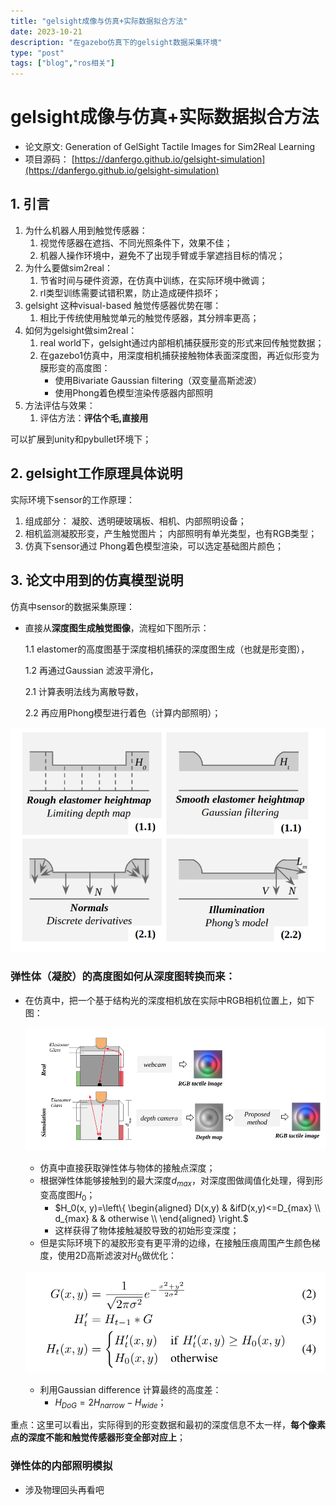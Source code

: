 ```yaml
---
title: "gelsight成像与仿真+实际数据拟合方法"
date: 2023-10-21
description: "在gazebo仿真下的gelsight数据采集环境"
type: "post"
tags: ["blog","ros相关"]
---
```



# gelsight成像与仿真+实际数据拟合方法

- 论文原文: Generation of GelSight Tactile Images for Sim2Real Learning
- 项目源码： [https://danfergo.github.io/gelsight-simulation](https://danfergo.github.io/gelsight-simulation)

## 1. 引言

1. 为什么机器人用到触觉传感器：
    1. 视觉传感器在遮挡、不同光照条件下，效果不佳；
    2. 机器人操作环境中，避免不了出现手臂或手掌遮挡目标的情况；
2. 为什么要做sim2real：
    1. 节省时间与硬件资源，在仿真中训练，在实际环境中微调；
    2. rl类型训练需要试错积累，防止造成硬件损坏；
3. gelsight 这种visual-based 触觉传感器优势在哪：
    1. 相比于传统使用触觉单元的触觉传感器，其分辨率更高；
4. 如何为gelsight做sim2real：
    1. real world下，gelsight通过内部相机捕获膜形变的形式来回传触觉数据；
    2. 在gazebo1仿真中，用深度相机捕获接触物体表面深度图，再近似形变为膜形变的高度图：
        - 使用Bivariate Gaussian filtering（双变量高斯滤波）
        - 使用Phong着色模型渲染传感器内部照明
5. 方法评估与效果：
    1. 评估方法：**评估个毛,直接用**

可以扩展到unity和pybullet环境下；

## 2. gelsight工作原理具体说明

实际环境下sensor的工作原理：

1. 组成部分： 凝胶、透明硬玻璃板、相机、内部照明设备；
2. 相机监测凝胶形变，产生触觉图片； 内部照明有单光类型，也有RGB类型；
3. 仿真下sensor通过 Phong着色模型渲染，可以选定基础图片颜色；

## 3. 论文中用到的仿真模型说明

仿真中sensor的数据采集原理：

- 直接从**深度图生成触觉图像**，流程如下图所示：
    
    1.1 elastomer的高度图基于深度相机捕获的深度图生成（也就是形变图），
    
    1.2 再通过Gaussian 滤波平滑化，
    
    2.1 计算表明法线为离散导数，
    
    2.2 再应用Phong模型进行着色（计算内部照明）；
    

![Untitled](gelsight%E6%88%90%E5%83%8F%E4%B8%8E%E4%BB%BF%E7%9C%9F+%E5%AE%9E%E9%99%85%E6%95%B0%E6%8D%AE%E6%8B%9F%E5%90%88%E6%96%B9%E6%B3%95%20ef28dd2ddd0c4027a663280bfe9bf382/Untitled.png)

### 弹性体（凝胶）的高度图如何从深度图转换而来：

- 在仿真中，把一个基于结构光的深度相机放在实际中RGB相机位置上，如下图：
    
    ![Untitled](gelsight%E6%88%90%E5%83%8F%E4%B8%8E%E4%BB%BF%E7%9C%9F+%E5%AE%9E%E9%99%85%E6%95%B0%E6%8D%AE%E6%8B%9F%E5%90%88%E6%96%B9%E6%B3%95%20ef28dd2ddd0c4027a663280bfe9bf382/Untitled%201.png)
    
    - 仿真中直接获取弹性体与物体的接触点深度；
    - 根据弹性体能够接触到的最大深度$d_{max}$，对深度图做阈值化处理，得到形变高度图$H_0$；
        - $H_0(x, y)=\left\{
        \begin{aligned}
        D(x,y) & &ifD(x,y)<=D_{max} \\
        d_{max} & & otherwise \\
        \end{aligned}
        \right.$
        - 这样获得了物体接触凝胶导致的初始形变深度；
    - 但是实际环境下的凝胶形变有更平滑的边缘，在接触压痕周围产生颜色梯度，使用2D高斯滤波对$H_{0}$做优化：
    
    ![Untitled](gelsight%E6%88%90%E5%83%8F%E4%B8%8E%E4%BB%BF%E7%9C%9F+%E5%AE%9E%E9%99%85%E6%95%B0%E6%8D%AE%E6%8B%9F%E5%90%88%E6%96%B9%E6%B3%95%20ef28dd2ddd0c4027a663280bfe9bf382/Untitled%202.png)
    
    - 利用Gaussian difference 计算最终的高度差：
        - $H_{DoG}=2H_{narrow}-H_{wide}$；

重点：这里可以看出，实际得到的形变数据和最初的深度信息不太一样，**每个像素点的深度不能和触觉传感器形变全部对应上**；

### 弹性体的内部照明模拟

- 涉及物理回头再看吧
